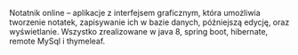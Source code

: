 Notatnik online – aplikacje z interfejsem graficznym, która umożliwia tworzenie notatek, zapisywanie ich w bazie danych, późniejszą edycję, oraz wyświetlanie.
Wszystko zrealizowane w java 8, spring boot, hibernate, remote MySql i thymeleaf.
